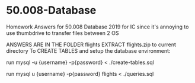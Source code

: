 # 50.008-Database
Homework Answers for 50.008 Database 2019 for IC since it's annoying to use thumbdrive to transfer files between 2 OS



ANSWERS ARE IN THE FOLDER flights
EXTRACT flights.zip to current directory
To CREATE TABLES and setup the database environment:

  run mysql -u {username} -p{password} < ./create-tables.sql

  run mysql u {username} -p{password} flights < ./queries.sql

